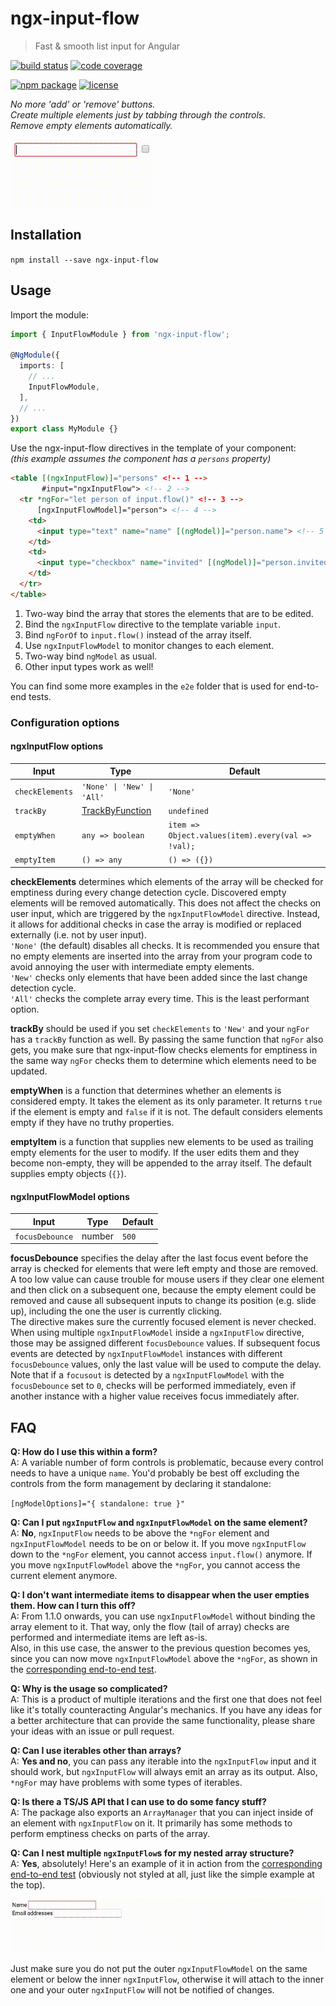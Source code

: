 # ngx-input-flow

> Fast & smooth list input for Angular

[![build status](https://img.shields.io/travis/jeysal/ngx-input-flow/master.svg?style=flat-square)](https://travis-ci.org/jeysal/ngx-input-flow)
[![code coverage](https://img.shields.io/codecov/c/github/jeysal/ngx-input-flow/master.svg?style=flat-square)](https://codecov.io/gh/jeysal/ngx-input-flow)

[![npm package](https://img.shields.io/npm/v/ngx-input-flow.svg?style=flat-square)](https://www.npmjs.com/package/ngx-input-flow)
[![license](https://img.shields.io/github/license/jeysal/ngx-input-flow.svg?style=flat-square)](https://github.com/jeysal/ngx-input-flow/blob/master/LICENSE)

*No more 'add' or 'remove' buttons.  
Create multiple elements just by tabbing through the controls.  
Remove empty elements automatically.*

![ngx-input-flow demo](media/demo.gif)

## Installation

`npm install --save ngx-input-flow`

## Usage

Import the module:

```typescript
import { InputFlowModule } from 'ngx-input-flow';

@NgModule({
  imports: [
    // ...
    InputFlowModule,
  ],
  // ...
})
export class MyModule {}
```

Use the ngx-input-flow directives in the template of your component:  
_(this example assumes the component has a `persons` property)_

```html
<table [(ngxInputFlow)]="persons" <!-- 1 -->
       #input="ngxInputFlow"> <!-- 2 -->
  <tr *ngFor="let person of input.flow()" <!-- 3 -->
      [ngxInputFlowModel]="person"> <!-- 4 -->
    <td>
      <input type="text" name="name" [(ngModel)]="person.name"> <!-- 5 -->
    </td>
    <td>
      <input type="checkbox" name="invited" [(ngModel)]="person.invited"> <!-- 6 -->
    </td>
  </tr>
</table>
```

1. Two-way bind the array that stores the elements that are to be edited.
2. Bind the `ngxInputFlow` directive to the template variable `input`.
3. Bind `ngForOf` to `input.flow()` instead of the array itself.
4. Use `ngxInputFlowModel` to monitor changes to each element.
5. Two-way bind `ngModel` as usual.
6. Other input types work as well!

You can find some more examples in the `e2e` folder that is used for end-to-end tests.

### Configuration options

#### ngxInputFlow options

| Input           | Type                                                          | Default                                         |
| --------------- | ------------------------------------------------------------- | ----------------------------------------------- |
|`checkElements`  | <code>'None' &#124; 'New' &#124; 'All'</code>                 |`'None'`                                         |
|`trackBy`        | [TrackByFunction](https://angular.io/api/core/TrackByFunction)|`undefined`                                      |
|`emptyWhen`      |`any => boolean`                                               |`item => Object.values(item).every(val => !val);`|
|`emptyItem`      |`() => any`                                                    |`() => ({})`                                     |

**checkElements** determines which elements of the array will be checked for emptiness during every change detection cycle.
Discovered empty elements will be removed automatically.
This does not affect the checks on user input, which are triggered by the `ngxInputFlowModel` directive.
Instead, it allows for additional checks in case the array is modified or replaced externally (i.e. not by user input).  
`'None'` (the default) disables all checks.
It is recommended you ensure that no empty elements are inserted into the array from your program code
to avoid annoying the user with intermediate empty elements.  
`'New'` checks only elements that have been added since the last change detection cycle.  
`'All'` checks the complete array every time. This is the least performant option.

**trackBy** should be used if you set `checkElements` to `'New'` and your `ngFor` has a `trackBy` function as well.
By passing the same function that `ngFor` also gets, you make sure that ngx-input-flow checks elements for emptiness in the same way
`ngFor` checks them to determine which elements need to be updated.

**emptyWhen** is a function that determines whether an elements is considered empty.
It takes the element as its only parameter. It returns `true` if the element is empty and `false` if it is not.
The default considers elements empty if they have no truthy properties.

**emptyItem** is a function that supplies new elements to be used as trailing empty elements for the user to modify.
If the user edits them and they become non-empty, they will be appended to the array itself.
The default supplies empty objects (`{}`).

#### ngxInputFlowModel options

| Input           | Type                                          | Default                                         |
| --------------- | --------------------------------------------- | ----------------------------------------------- |
|`focusDebounce`  | number                                        |`500`                                            |

**focusDebounce** specifies the delay after the last focus event before the array is checked for elements that were left empty and those are removed.
A too low value can cause trouble for mouse users if they clear one element and then click on a subsequent one,
because the empty element could be removed and cause all subsequent inputs to change its position (e.g. slide up), including the one the user is currently clicking.  
The directive makes sure the currently focused element is never checked.  
When using multiple `ngxInputFlowModel` inside a `ngxInputFlow` directive, those may be assigned different `focusDebounce` values.
If subsequent focus events are detected by `ngxInputFlowModel` instances with different `focusDebounce` values, only the last value will be used to compute the delay.
Note that if a `focusout` is detected by a `ngxInputFlowModel` with the `focusDebounce` set to `0`, checks will be performed immediately,
even if another instance with a higher value receives focus immediately after.

## FAQ

**Q: How do I use this within a form?**  
A: A variable number of form controls is problematic, because every control needs to have a unique `name`.
You'd probably be best off excluding the controls from the form management by declaring it standalone:

`[ngModelOptions]="{ standalone: true }"`

**Q: Can I put `ngxInputFlow` and `ngxInputFlowModel` on the same element?**  
A: **No**, `ngxInputFlow` needs to be above the `*ngFor` element and `ngxInputFlowModel` needs to be on or below it.
If you move `ngxInputFlow` down to the `*ngFor` element, you cannot access `input.flow()` anymore.
If you move `ngxInputFlowModel` above the `*ngFor`, you cannot access the current element anymore.

**Q: I don't want intermediate items to disappear when the user empties them. How can I turn this off?**  
A: From 1.1.0 onwards, you can use `ngxInputFlowModel` without binding the array element to it.
That way, only the flow (tail of array) checks are performed and intermediate items are left as-is.  
Also, in this use case, the answer to the previous question becomes yes,
since you can now move `ngxInputFlowModel` above the `*ngFor`,
as shown in the [corresponding end-to-end test](./e2e/src/no-model-binding).

**Q: Why is the usage so complicated?**  
A: This is a product of multiple iterations and the first one that does not feel like it's totally counteracting Angular's mechanics.
If you have any ideas for a better architecture that can provide the same functionality,
please share your ideas with an issue or pull request.

**Q: Can I use iterables other than arrays?**  
A: **Yes and no**, you can pass any iterable into the `ngxInputFlow` input and it should work,
but `ngxInputFlow` will always emit an array as its output.
Also, `*ngFor` may have problems with some types of iterables.

**Q: Is there a TS/JS API that I can use to do some fancy stuff?**  
A: The package also exports an `ArrayManager` that you can inject inside of an element with `ngxInputFlow` on it.
It primarily has some methods to perform emptiness checks on parts of the array.

**Q: Can I nest multiple `ngxInputFlow`s for my nested array structure?**  
A: **Yes**, absolutely!
Here's an example of it in action from the [corresponding end-to-end test](./e2e/src/nested) (obviously not styled at all, just like the simple example at the top).

![ngx-input-flow nested demo](media/demo-nested.gif)

Just make sure you do not put the outer `ngxInputFlowModel` on the same element or below the inner `ngxInputFlow`, otherwise it will attach to the inner one and your outer `ngxInputFlow` will not be notified of changes.
